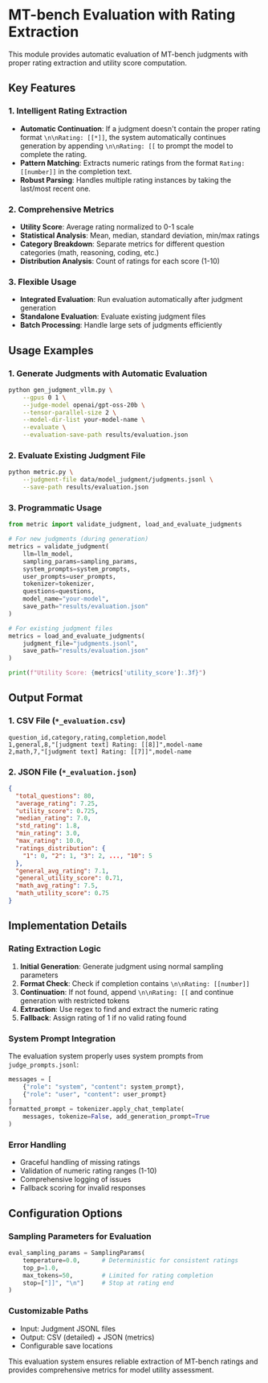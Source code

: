 # MT-bench Evaluation with Rating Extraction

This module provides automatic evaluation of MT-bench judgments with proper rating extraction and utility score computation.

## Key Features

### 1. Intelligent Rating Extraction
- **Automatic Continuation**: If a judgment doesn't contain the proper rating format `\n\nRating: [[*]]`, the system automatically continues generation by appending `\n\nRating: [[` to prompt the model to complete the rating.
- **Pattern Matching**: Extracts numeric ratings from the format `Rating: [[number]]` in the completion text.
- **Robust Parsing**: Handles multiple rating instances by taking the last/most recent one.

### 2. Comprehensive Metrics
- **Utility Score**: Average rating normalized to 0-1 scale
- **Statistical Analysis**: Mean, median, standard deviation, min/max ratings
- **Category Breakdown**: Separate metrics for different question categories (math, reasoning, coding, etc.)
- **Distribution Analysis**: Count of ratings for each score (1-10)

### 3. Flexible Usage
- **Integrated Evaluation**: Run evaluation automatically after judgment generation
- **Standalone Evaluation**: Evaluate existing judgment files
- **Batch Processing**: Handle large sets of judgments efficiently

## Usage Examples

### 1. Generate Judgments with Automatic Evaluation

```bash
python gen_judgment_vllm.py \
    --gpus 0 1 \
    --judge-model openai/gpt-oss-20b \
    --tensor-parallel-size 2 \
    --model-dir-list your-model-name \
    --evaluate \
    --evaluation-save-path results/evaluation.json
```

### 2. Evaluate Existing Judgment File

```bash
python metric.py \
    --judgment-file data/model_judgment/judgments.jsonl \
    --save-path results/evaluation.json
```

### 3. Programmatic Usage

```python
from metric import validate_judgment, load_and_evaluate_judgments

# For new judgments (during generation)
metrics = validate_judgment(
    llm=llm_model,
    sampling_params=sampling_params,
    system_prompts=system_prompts,
    user_prompts=user_prompts,
    tokenizer=tokenizer,
    questions=questions,
    model_name="your-model",
    save_path="results/evaluation.json"
)

# For existing judgment files
metrics = load_and_evaluate_judgments(
    judgment_file="judgments.jsonl",
    save_path="results/evaluation.json"
)

print(f"Utility Score: {metrics['utility_score']:.3f}")
```

## Output Format

### 1. CSV File (`*_evaluation.csv`)
```csv
question_id,category,rating,completion,model
1,general,8,"[judgment text] Rating: [[8]]",model-name
2,math,7,"[judgment text] Rating: [[7]]",model-name
```

### 2. JSON File (`*_evaluation.json`)
```json
{
  "total_questions": 80,
  "average_rating": 7.25,
  "utility_score": 0.725,
  "median_rating": 7.0,
  "std_rating": 1.8,
  "min_rating": 3.0,
  "max_rating": 10.0,
  "ratings_distribution": {
    "1": 0, "2": 1, "3": 2, ..., "10": 5
  },
  "general_avg_rating": 7.1,
  "general_utility_score": 0.71,
  "math_avg_rating": 7.5,
  "math_utility_score": 0.75
}
```

## Implementation Details

### Rating Extraction Logic
1. **Initial Generation**: Generate judgment using normal sampling parameters
2. **Format Check**: Check if completion contains `\n\nRating: [[number]]`
3. **Continuation**: If not found, append `\n\nRating: [[` and continue generation with restricted tokens
4. **Extraction**: Use regex to find and extract the numeric rating
5. **Fallback**: Assign rating of 1 if no valid rating found

### System Prompt Integration
The evaluation system properly uses system prompts from `judge_prompts.jsonl`:

```python
messages = [
    {"role": "system", "content": system_prompt},
    {"role": "user", "content": user_prompt}
]
formatted_prompt = tokenizer.apply_chat_template(
    messages, tokenize=False, add_generation_prompt=True
)
```

### Error Handling
- Graceful handling of missing ratings
- Validation of numeric rating ranges (1-10)
- Comprehensive logging of issues
- Fallback scoring for invalid responses

## Configuration Options

### Sampling Parameters for Evaluation
```python
eval_sampling_params = SamplingParams(
    temperature=0.0,      # Deterministic for consistent ratings
    top_p=1.0,
    max_tokens=50,        # Limited for rating completion
    stop=["]]", "\n"]     # Stop at rating end
)
```

### Customizable Paths
- Input: Judgment JSONL files
- Output: CSV (detailed) + JSON (metrics)
- Configurable save locations

This evaluation system ensures reliable extraction of MT-bench ratings and provides comprehensive metrics for model utility assessment.